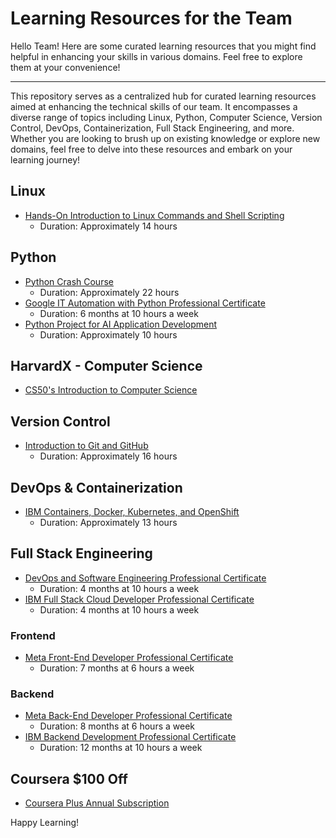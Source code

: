 # Learning Resources for the Team

Hello Team! Here are some curated learning resources that you might find helpful in enhancing your skills in various domains. Feel free to explore them at your convenience!

---
This repository serves as a centralized hub for curated learning resources aimed at enhancing the technical skills of our team. It encompasses a diverse range of topics including Linux, Python, Computer Science, Version Control, DevOps, Containerization, Full Stack Engineering, and more. Whether you are looking to brush up on existing knowledge or explore new domains, feel free to delve into these resources and embark on your learning journey!


## Linux
- [Hands-On Introduction to Linux Commands and Shell Scripting](https://www.coursera.org/learn/hands-on-introduction-to-linux-commands-and-shell-scripting)
  - Duration: Approximately 14 hours

## Python
- [Python Crash Course](https://www.coursera.org/learn/python-crash-course)
  - Duration: Approximately 22 hours
- [Google IT Automation with Python Professional Certificate](https://www.coursera.org/professional-certificates/google-it-automation)
  - Duration: 6 months at 10 hours a week
- [Python Project for AI Application Development](https://www.coursera.org/learn/python-project-for-ai-application-development)
  - Duration: Approximately 10 hours

## HarvardX - Computer Science
- [CS50's Introduction to Computer Science](https://learning.edx.org/course/course-v1:HarvardX+CS50+X/home)

## Version Control
- [Introduction to Git and GitHub](https://www.coursera.org/learn/introduction-git-github)
  - Duration: Approximately 16 hours

## DevOps & Containerization
- [IBM Containers, Docker, Kubernetes, and OpenShift](https://www.coursera.org/learn/ibm-containers-docker-kubernetes-openshift)
  - Duration: Approximately 13 hours

## Full Stack Engineering
- [DevOps and Software Engineering Professional Certificate](https://www.coursera.org/professional-certificates/devops-and-software-engineering)
  - Duration: 4 months at 10 hours a week
- [IBM Full Stack Cloud Developer Professional Certificate](https://www.coursera.org/professional-certificates/ibm-full-stack-cloud-developer)
  - Duration: 4 months at 10 hours a week

### Frontend
- [Meta Front-End Developer Professional Certificate](https://www.coursera.org/professional-certificates/meta-front-end-developer)
  - Duration: 7 months at 6 hours a week

### Backend
- [Meta Back-End Developer Professional Certificate](https://www.coursera.org/professional-certificates/meta-back-end-developer)
  - Duration: 8 months at 6 hours a week
- [IBM Backend Development Professional Certificate](https://www.coursera.org/professional-certificates/ibm-backend-development)
  - Duration: 12 months at 10 hours a week

## Coursera $100 Off
- [Coursera Plus Annual Subscription](https://www.coursera.org/courseraplus/special/annual-aug-2023)

Happy Learning!
